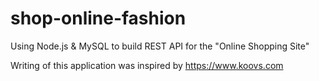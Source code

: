 # shop-online-fashion
Using Node.js &amp; MySQL to build REST API for the "Online Shopping Site"

Writing of this application was inspired by https://www.koovs.com